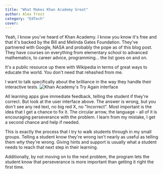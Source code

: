 ```yaml
---
title: "What Makes Khan Academy Great"
author: Alex Trost
category: "EdTech"
cover: 
---
```

Yeah, I know you've heard of Khan Academy. I know you know it's free and that it's backed by the Bill and Melinda Gates Foundation. They've partnered with Google, NASA and probably the pope as of this blog post. They have courses on everything from elementary school to advanced mathematics, to career advice, programming... the list goes on and on.

It's a public resource up there with Wikipedia in terms of great ways to educate the world. You don't need that rehashed from me.

I want to talk specifically about the brilliance in the way they handle their interactive tests.
![Khan Academy's Try Again interface](/Screen-Shot-2018-03-31-at-8.42.19-AM.png)

All learning apps give immediate feedback, telling the student if they're correct. But look at the user interface above. The answer is wrong, but you don't see any red text, no big red X, no "Incorrect". Most important is the idea that I get a chance to fix it. The circular arrow, the language - all of it is encouraging perseverance with the problem. I learn from my mistake, I get a second chance and help if needed.

This is exactly the process that I try to walk students through in my small groups. Telling a student know they're wrong isn't nearly as useful as telling them *why* they're wrong. Giving hints and support is usually what a student needs to reach that next step in their learning.

Additionally, by not moving on to the next problem, the program lets the student know that perseverance is more important than getting it right the first time. 